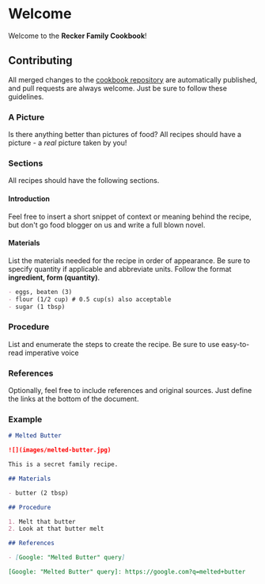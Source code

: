 # Welcome

Welcome to the **Recker Family Cookbook**!

## Contributing

All merged changes to the [cookbook repository] are automatically
published, and pull requests are always welcome.  Just be sure to
follow these guidelines.

### A Picture

Is there anything better than pictures of food?  All recipes should
have a picture - a _real_ picture taken by you!

### Sections

All recipes should have the following sections.

#### Introduction

Feel free to insert a short snippet of context or meaning behind the
recipe, but don't go food blogger on us and write a full blown novel.

#### Materials

List the materials needed for the recipe in order of appearance.  Be
sure to specify quantity if applicable and abbreviate units.  Follow
the format **ingredient, form (quantity)**.

``` markdown
- eggs, beaten (3)
- flour (1/2 cup) # 0.5 cup(s) also acceptable
- sugar (1 tbsp)
```

### Procedure

List and enumerate the steps to create the recipe.  Be sure to use
easy-to-read imperative voice

### References

Optionally, feel free to include references and original sources.
Just define the links at the bottom of the document.

### Example

``` markdown
# Melted Butter

![](images/melted-butter.jpg)

This is a secret family recipe.

## Materials

- butter (2 tbsp)

## Procedure

1. Melt that butter
2. Look at that butter melt

## References

- [Google: "Melted Butter" query]

[Google: "Melted Butter" query]: https://google.com?q=melted+butter
```

[cookbook repository]: https://github.com/arecker/cookbook
